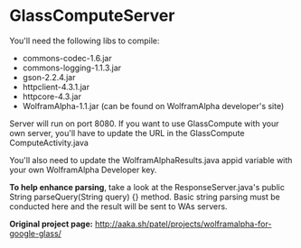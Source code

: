 GlassComputeServer
==================
You'll need the following libs to compile:
* commons-codec-1.6.jar
* commons-logging-1.1.3.jar
* gson-2.2.4.jar 
* httpclient-4.3.1.jar
* httpcore-4.3.jar
* WolframAlpha-1.1.jar (can be found on WolframAlpha developer's site)

Server will run on port 8080. If you want to use GlassCompute with your own server, you'll have to update the URL in the GlassCompute ComputeActivity.java

You'll also need to update the WolframAlphaResults.java appid variable with your own WolframAlpha Developer key.

**To help enhance parsing**, take a look at the ResponseServer.java's public String parseQuery(String query) {} method. Basic string parsing must be conducted here and the result will be sent to WAs servers.

**Original project page:** http://aaka.sh/patel/projects/wolframalpha-for-google-glass/
